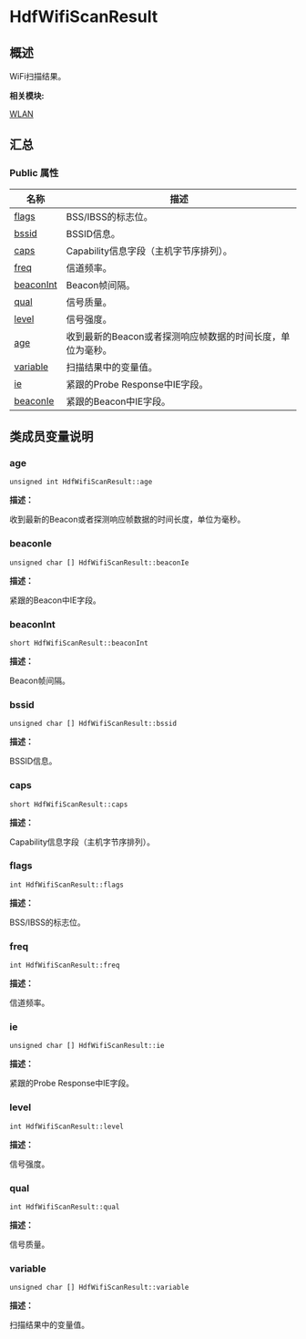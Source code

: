 # HdfWifiScanResult


## **概述**

WiFi扫描结果。

**相关模块:**

[WLAN](wlan.md)


## **汇总**


### Public 属性

  | 名称 | 描述 | 
| -------- | -------- |
| [flags](#flags) | BSS/IBSS的标志位。 | 
| [bssid](#bssid) | BSSID信息。 | 
| [caps](#caps) | Capability信息字段（主机字节序排列）。 | 
| [freq](#freq) | 信道频率。 | 
| [beaconInt](#beaconint) | Beacon帧间隔。 | 
| [qual](#qual) | 信号质量。 | 
| [level](#level) | 信号强度。 | 
| [age](#age) | 收到最新的Beacon或者探测响应帧数据的时间长度，单位为毫秒。 | 
| [variable](#variable) | 扫描结果中的变量值。 | 
| [ie](#ie) | 紧跟的Probe&nbsp;Response中IE字段。 | 
| [beaconIe](#beaconie) | 紧跟的Beacon中IE字段。 | 


## **类成员变量说明**


### age

  
```
unsigned int HdfWifiScanResult::age
```

**描述：**

收到最新的Beacon或者探测响应帧数据的时间长度，单位为毫秒。


### beaconIe

  
```
unsigned char [] HdfWifiScanResult::beaconIe
```

**描述：**

紧跟的Beacon中IE字段。


### beaconInt

  
```
short HdfWifiScanResult::beaconInt
```

**描述：**

Beacon帧间隔。


### bssid

  
```
unsigned char [] HdfWifiScanResult::bssid
```

**描述：**

BSSID信息。


### caps

  
```
short HdfWifiScanResult::caps
```

**描述：**

Capability信息字段（主机字节序排列）。


### flags

  
```
int HdfWifiScanResult::flags
```

**描述：**

BSS/IBSS的标志位。


### freq

  
```
int HdfWifiScanResult::freq
```

**描述：**

信道频率。


### ie

  
```
unsigned char [] HdfWifiScanResult::ie
```

**描述：**

紧跟的Probe Response中IE字段。


### level

  
```
int HdfWifiScanResult::level
```

**描述：**

信号强度。


### qual

  
```
int HdfWifiScanResult::qual
```

**描述：**

信号质量。


### variable

  
```
unsigned char [] HdfWifiScanResult::variable
```

**描述：**

扫描结果中的变量值。
